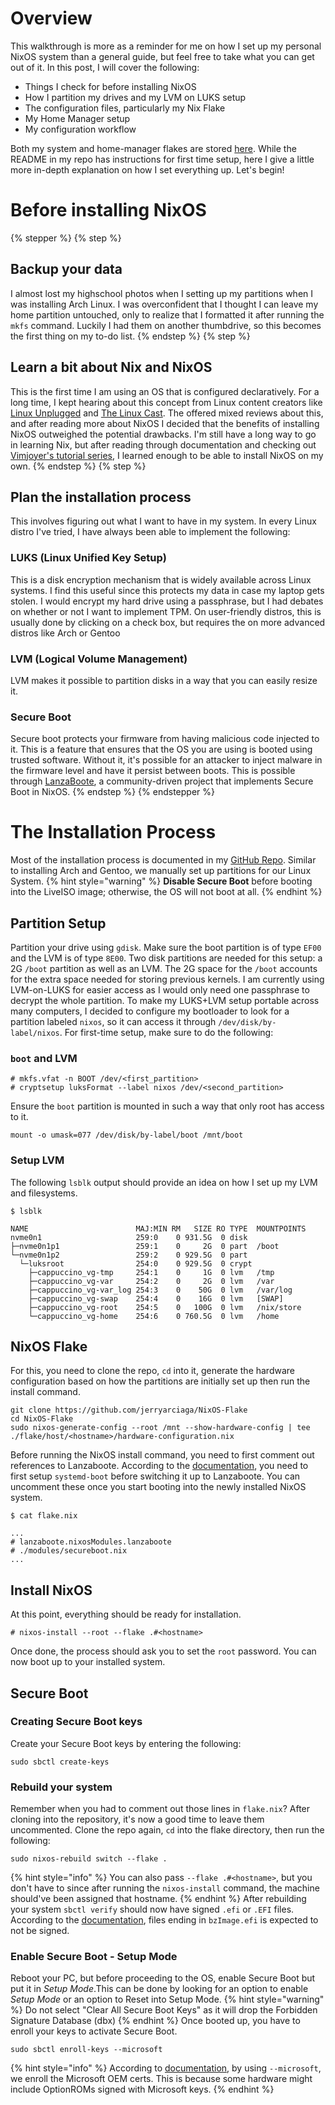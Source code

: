 # Overview
This walkthrough is more as a reminder for me on how I set up my personal NixOS system than a general guide, but feel free to take what you can get out of it. In this post, I will cover the following:
* Things I check for before installing NixOS
* How I partition my drives and my LVM on LUKS setup
* The configuration files, particularly my Nix Flake
* My Home Manager setup
* My configuration workflow

Both my system and home-manager flakes are stored [here](https://github.com/jerryarciaga/NixOS-Flake). While the README in my repo has instructions for first time setup, here I give a little more in-depth explanation on how I set everything up. Let's begin!

# Before installing NixOS
{% stepper %}
{% step %}
## Backup your data
I almost lost my highschool photos when I setting up my partitions when I was installing Arch Linux. I was overconfident that I thought I can leave my home partition untouched, only to realize that I formatted it after running the `mkfs` command. Luckily I had them on another thumbdrive, so this becomes the first thing on my to-do list.
{% endstep %}
{% step %}
## Learn a bit about Nix and NixOS
This is the first time I am using an OS that is configured declaratively. For a long time, I kept hearing about this concept from Linux content creators like [Linux Unplugged](https://www.jupiterbroadcasting.com/show/linux-unplugged/) and [The Linux Cast](https://www.youtube.com/@TheLinuxCast). The offered mixed reviews about this, and after reading more about NixOS I decided that the benefits of installing NixOS outweighed the potential drawbacks. I'm still have a long way to go in learning Nix, but after reading through documentation and checking out [Vimjoyer's tutorial series](https://www.youtube.com/watch?v=a67Sv4Mbxmc&list=PLko9chwSoP-15ZtZxu64k_CuTzXrFpxPEA), I learned enough to be able to install NixOS on my own.
{% endstep %}
{% step %}
## Plan the installation process
This involves figuring out what I want to have in my system. In every Linux distro I've tried, I have always been able to implement the following:
### LUKS (Linux Unified Key Setup)
This is a disk encryption mechanism that is widely available across Linux systems. I find this useful since this protects my data in case my laptop gets stolen. I would encrypt my hard drive using a passphrase, but I had debates on whether or not I want to implement TPM. On user-friendly distros, this is usually done by clicking on a check box, but requires the on more advanced distros like Arch or Gentoo
### LVM (Logical Volume Management)
LVM makes it possible to partition disks in a way that you can easily resize it.
### Secure Boot
Secure boot protects your firmware from having malicious code injected to it. This is a feature that ensures that the OS you are using is booted using trusted software. Without it, it's possible for an attacker to inject malware in the firmware level and have it persist between boots. This is possible through [LanzaBoote](https://github.com/nix-community/lanzaboote), a community-driven project that implements Secure Boot in NixOS.
{% endstep %}
{% endstepper %}

# The Installation Process
Most of the installation process is documented in my [GitHub Repo](https://github.com/jerryarciaga/NixOS-Flake). Similar to installing Arch and Gentoo, we manually set up partitions for our Linux System.
{% hint style="warning" %}
**Disable Secure Boot** before booting into the LiveISO image; otherwise, the OS will not boot at all.
{% endhint %}

## Partition Setup
Partition your drive using `gdisk`. Make sure the boot partition is of type `EF00` and the LVM is of type `8E00`. Two disk partitions are needed for this setup: a 2G `/boot` partition as well as an LVM. The 2G space for the `/boot` accounts for the extra space needed for storing previous kernels. I am currently using LVM-on-LUKS for easier access as I would only need one passphrase to decrypt the whole partition.
To make my LUKS+LVM setup portable across many computers, I decided to configure my bootloader to look for a partition labeled `nixos`, so it can access it through `/dev/disk/by-label/nixos`. For first-time setup, make sure to do the following:
### `boot` and LVM
```
# mkfs.vfat -n BOOT /dev/<first_partition>
# cryptsetup luksFormat --label nixos /dev/<second_partition>
```
Ensure the `boot` partition is mounted in such a way that only root has access to it.
```
mount -o umask=077 /dev/disk/by-label/boot /mnt/boot
```
### Setup LVM
The following `lsblk` output should provide an idea on how I set up my LVM and filesystems.
```
$ lsblk

NAME                        MAJ:MIN RM   SIZE RO TYPE  MOUNTPOINTS
nvme0n1                     259:0    0 931.5G  0 disk  
├─nvme0n1p1                 259:1    0     2G  0 part  /boot
└─nvme0n1p2                 259:2    0 929.5G  0 part  
  └─luksroot                254:0    0 929.5G  0 crypt 
    ├─cappuccino_vg-tmp     254:1    0     1G  0 lvm   /tmp
    ├─cappuccino_vg-var     254:2    0     2G  0 lvm   /var
    ├─cappuccino_vg-var_log 254:3    0    50G  0 lvm   /var/log
    ├─cappuccino_vg-swap    254:4    0    16G  0 lvm   [SWAP]
    ├─cappuccino_vg-root    254:5    0   100G  0 lvm   /nix/store
    └─cappuccino_vg-home    254:6    0 760.5G  0 lvm   /home
```

## NixOS Flake
For this, you need to clone the repo, `cd` into it, generate the hardware configuration based on how the partitions are initially set up then run the install command.
```
git clone https://github.com/jerryarciaga/NixOS-Flake
cd NixOS-Flake
sudo nixos-generate-config --root /mnt --show-hardware-config | tee ./flake/host/<hostname>/hardware-configuration.nix
```
Before running the NixOS install command, you need to first comment out references to Lanzaboote. According to the [documentation](https://github.com/nix-community/lanzaboote/blob/master/docs/QUICK_START.md), you need to first setup `systemd-boot` before switching it up to Lanzaboote. You can uncomment these once you start booting into the newly installed NixOS system.
```
$ cat flake.nix

...
# lanzaboote.nixosModules.lanzaboote
# ./modules/secureboot.nix
...

```

## Install NixOS
At this point, everything should be ready for installation.
```
# nixos-install --root --flake .#<hostname>
```
Once done, the process should ask you to set the `root` password. You can now boot up to your installed system.

## Secure Boot
### Creating Secure Boot keys
Create your Secure Boot keys by entering the following:
```
sudo sbctl create-keys
```
### Rebuild your system
Remember when you had to comment out those lines in `flake.nix`? After cloning into the repository, it's now a good time to leave them uncommented. Clone the repo again, `cd` into the flake directory, then run the following:
```
sudo nixos-rebuild switch --flake .
```
{% hint style="info" %}
You can also pass `--flake .#<hostname>`, but you don't have to since after running the `nixos-install` command, the machine should've been assigned that hostname.
{% endhint %}
After rebuilding your system `sbctl verify` should now have signed `.efi` or `.EFI` files. According to the [documentation](https://github.com/nix-community/lanzaboote/blob/master/docs/QUICK_START.md#checking-that-your-machine-is-ready-for-secure-boot-enforcement), files ending in `bzImage.efi` is expected to not be signed.
### Enable Secure Boot - Setup Mode
Reboot your PC, but before proceeding to the OS, enable Secure Boot but put it in *Setup Mode*.This can be done by looking for an option to enable *Setup Mode* or an option to Reset into Setup Mode.
{% hint style="warning" %}
Do not select "Clear All Secure Boot Keys" as it will drop the Forbidden Signature Database (dbx)
{% endhint %}
Once booted up, you have to enroll your keys to activate Secure Boot.
```
sudo sbctl enroll-keys --microsoft
```
{% hint style="info" %}
According to [documentation](https://github.com/nix-community/lanzaboote/blob/master/docs/QUICK_START.md#enrolling-keys), by using `--microsoft`, we enroll the Microsoft OEM certs. This is because some hardware might include OptionROMs signed with Microsoft keys.
{% endhint %}
